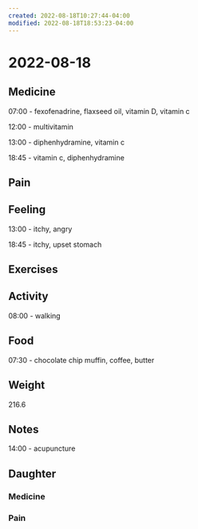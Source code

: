 ```yaml
---
created: 2022-08-18T10:27:44-04:00
modified: 2022-08-18T18:53:23-04:00
---
```


# 2022-08-18

## Medicine

07:00 - fexofenadrine, flaxseed oil, vitamin D, vitamin c 

12:00 - multivitamin

13:00 - diphenhydramine, vitamin c

18:45 - vitamin c, diphenhydramine 

## Pain


## Feeling

13:00 - itchy, angry

18:45 - itchy, upset stomach 

## Exercises


## Activity

08:00 - walking

## Food

07:30 - chocolate chip muffin, coffee, butter 

## Weight

216.6

## Notes

14:00 - acupuncture 


## Daughter


### Medicine


### Pain
